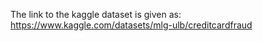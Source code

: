 The link to the kaggle dataset is given as: https://www.kaggle.com/datasets/mlg-ulb/creditcardfraud
